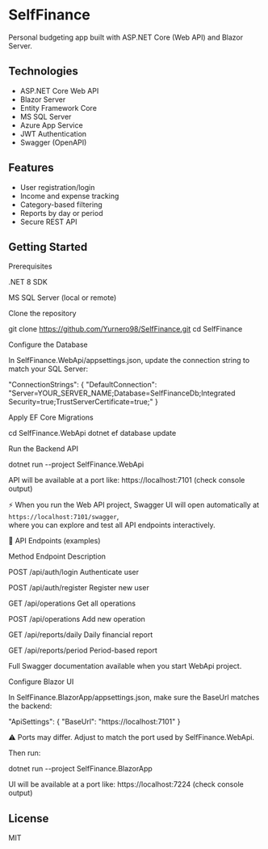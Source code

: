 # SelfFinance

Personal budgeting app built with ASP.NET Core (Web API) and Blazor Server.

## Technologies
- ASP.NET Core Web API
- Blazor Server
- Entity Framework Core
- MS SQL Server
- Azure App Service
- JWT Authentication
- Swagger (OpenAPI)

## Features
- User registration/login
- Income and expense tracking
- Category-based filtering
- Reports by day or period
- Secure REST API

## Getting Started

Prerequisites

.NET 8 SDK

MS SQL Server (local or remote)

Clone the repository

git clone https://github.com/Yurnero98/SelfFinance.git
cd SelfFinance

Configure the Database

In SelfFinance.WebApi/appsettings.json, update the connection string to match your SQL Server:

"ConnectionStrings": {
  "DefaultConnection": "Server=YOUR_SERVER_NAME;Database=SelfFinanceDb;Integrated Security=true;TrustServerCertificate=true;"
}

Apply EF Core Migrations

cd SelfFinance.WebApi
 dotnet ef database update

Run the Backend API

dotnet run --project SelfFinance.WebApi

API will be available at a port like: https://localhost:7101 (check console output)

⚡ When you run the Web API project, Swagger UI will open automatically at `https://localhost:7101/swagger`,  
where you can explore and test all API endpoints interactively.

📡 API Endpoints (examples)

Method       Endpoint               Description

POST         /api/auth/login        Authenticate user

POST         /api/auth/register     Register new user

GET          /api/operations        Get all operations

POST         /api/operations        Add new operation

GET          /api/reports/daily     Daily financial report

GET          /api/reports/period    Period-based report

Full Swagger documentation available when you start WebApi project.

Configure Blazor UI

In SelfFinance.BlazorApp/appsettings.json, make sure the BaseUrl matches the backend:

"ApiSettings": {
  "BaseUrl": "https://localhost:7101"
}

⚠️ Ports may differ. Adjust to match the port used by SelfFinance.WebApi.

Then run:

dotnet run --project SelfFinance.BlazorApp

UI will be available at a port like: https://localhost:7224 (check console output)


## License
MIT
